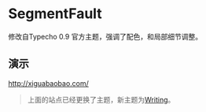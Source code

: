 # SegmentFault

修改自Typecho 0.9 官方主题，强调了配色，和局部细节调整。

## 演示

http://xiguabaobao.com/

> 上面的站点已经更换了主题，新主题为[Writing](https://github.com/xiguabaobao/Writing-for-typecho)。
